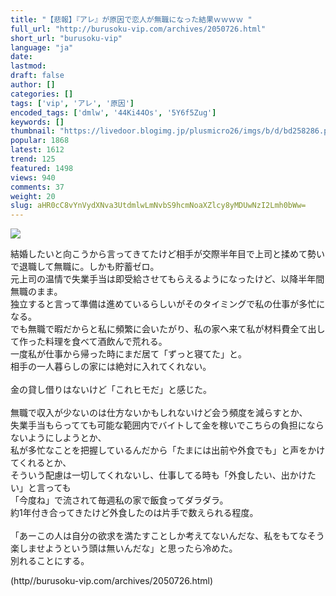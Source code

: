 ```yaml
---
title: "【悲報】『アレ』が原因で恋人が無職になった結果ｗｗｗｗ "
full_url: "http://burusoku-vip.com/archives/2050726.html"
short_url: "burusoku-vip"
language: "ja"
date: 
lastmod: 
draft: false
author: []
categories: []
tags: ['vip', 'アレ', '原因']
encoded_tags: ['dmlw', '44Ki44Os', '5Y6f5Zug']
keywords: []
thumbnail: "https://livedoor.blogimg.jp/plusmicro26/imgs/b/d/bd258286.png"
popular: 1868
latest: 1612
trend: 125
featured: 1498
views: 940
comments: 37
weight: 20
slug: aHR0cC8vYnVydXNva3UtdmlwLmNvbS9hcmNoaXZlcy8yMDUwNzI2Lmh0bWw=
---
```


![](https://livedoor.blogimg.jp/plusmicro26/imgs/b/d/bd258286.png)

<div><p> 結婚したいと向こうから言ってきてたけど相手が交際半年目で上司と揉めて勢いで退職して無職に。しかも貯蓄ゼロ。 <br> 元上司の温情で失業手当は即受給させてもらえるようになったけど、以降半年間無職のまま。 <br> 独立すると言って準備は進めているらしいがそのタイミングで私の仕事が多忙になる。 <br> でも無職で暇だからと私に頻繁に会いたがり、私の家へ来て私が材料費全て出して作った料理を食べて酒飲んで荒れる。 <br> 一度私が仕事から帰った時にまだ居て「ずっと寝てた」と。 <br> 相手の一人暮らしの家には絶対に入れてくれない。 <br> <br> 金の貸し借りはないけど「これヒモだ」と感じた。 <br> <br> 無職で収入が少ないのは仕方ないかもしれないけど会う頻度を減らすとか、 <br> 失業手当もらってても可能な範囲内でバイトして金を稼いでこちらの負担にならないようにしようとか、 <br> 私が多忙なことを把握しているんだから「たまには出前や外食でも」と声をかけてくれるとか、 <br> そういう配慮は一切してくれないし、仕事してる時も「外食したい、出かけたい」と言っても <br> 「今度ね」で流されて毎週私の家で飯食ってダラダラ。 <br> 約1年付き合ってきたけど外食したのは片手で数えられる程度。 <br> <br> 「あーこの人は自分の欲求を満たすことしか考えてないんだな、私をもてなそう楽しませようという頭は無いんだな」と思ったら冷めた。 <br> 別れることにする。 </p></div>

(http//burusoku-vip.com/archives/2050726.html)

